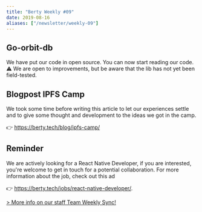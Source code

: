 ```yaml
---
title: "Berty Weekly #09"
date: 2019-08-16
aliases: ["/newsletter/weekly-09"]
---
```


## Go-orbit-db

We have put our code in open source. You can now start reading our code.
⚠️ We are open to improvements, but be aware that the lib has not yet been field-tested.

## Blogpost IPFS Camp

We took some time before writing this article to let our experiences settle and to give some thought and development to the ideas we got in the camp.

👉 https://berty.tech/blog/ipfs-camp/

## Reminder


We are actively looking for a React Native Developer, if you are interested, you're welcome to get in touch for a potential collaboration.
For more information about the job, check out this ad

👉 https://berty.tech/jobs/react-native-developer/.


[> More info on our staff Team Weekly Sync!](https://github.com/berty/mgmt/blob/master/meeting-notes/2019/Q4/2019-10-04--staff-team-weekly-sync.md)
